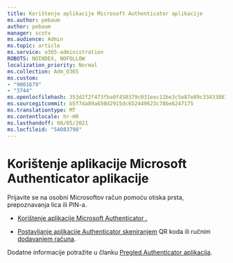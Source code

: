 ```yaml
---
title: Korištenje aplikacije Microsoft Authenticator aplikacije
ms.author: pebaum
author: pebaum
manager: scotv
ms.audience: Admin
ms.topic: article
ms.service: o365-administration
ROBOTS: NOINDEX, NOFOLLOW
localization_priority: Normal
ms.collection: Adm_O365
ms.custom:
- "9001679"
- "3744"
ms.openlocfilehash: 353d2f2f473fba0f450379c031eec11be3c5e87e89c33433867818c22090be79
ms.sourcegitcommit: b5f7da89a650d2915dc652449623c78be6247175
ms.translationtype: MT
ms.contentlocale: hr-HR
ms.lasthandoff: 08/05/2021
ms.locfileid: "54083798"
---
```

# <a name="using-the-microsoft-authenticator-app"></a>Korištenje aplikacije Microsoft Authenticator aplikacije

Prijavite se na osobni Microsoftov račun pomoću otiska prsta, prepoznavanja lica ili PIN-a.

- [Korištenje aplikacije Microsoft Authenticator .](https://support.microsoft.com/help/4026727/microsoft-account-how-to-use-the-microsoft-authenticator-app) 

- [Postavljanje aplikacije Authenticator skeniranjem](https://docs.microsoft.com/azure/active-directory/user-help/security-info-setup-auth-app) QR koda ili ručnim [dodavanjem računa](https://docs.microsoft.com/azure/active-directory/user-help/user-help-auth-app-add-account-manual).  

Dodatne informacije potražite u članku [Pregled Authenticator aplikacija](https://docs.microsoft.com/azure/active-directory/user-help/user-help-auth-app-overview).
